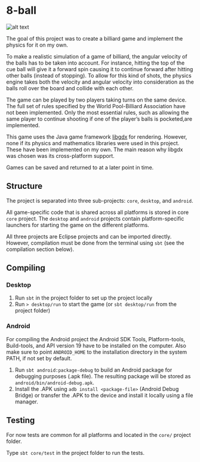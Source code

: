 8-ball
======

![alt text](https://i.imgur.com/YGAhTNq.gif)

The goal of this project was to create a billiard game and implement the physics for it on my own.

To make a realistic simulation of a game of billiard, the angular velocity of the balls has to be taken into account. For instance, hitting the top of the cue ball will give it a forward spin causing it to continue forward after hitting other balls (instead of stopping). To allow for this kind of shots, the physics engine takes both the velocity and angular velocity into consideration as the balls roll over the board and collide with each other.

The game can be played by two players taking turns on the same device. The full set of rules specified by the World Pool-Billiard Association have not been implemented. Only the most essential rules, such as allowing the same player to continue shooting if one of the player’s balls is pocketed,are implemented.

This game uses the Java game framework [libgdx](https://libgdx.badlogicgames.com) for rendering. However, none if its physics and mathematics libraries were used in this project. These have been implemented on my own. The main reason why libgdx was chosen was its cross-platform support.

Games can be saved and returned to at a later point in time.

Structure
---------

The project is separated into three sub-projects: `core`, `desktop`, and `android`.

All game-specific code that is shared across all platforms is stored in core `core` project. The `desktop` and `android` projects contain platform-specific launchers for starting the game on the different platforms.

All three projects are Eclipse projects and can be imported directly. However, compilation must be done from the terminal using `sbt` (see the compilation section below).

Compiling
---------

### Desktop

1. Run `sbt` in the project folder to set up the project locally
2. Run `> desktop/run` to start the game (or `sbt desktop/run` from the project folder)

### Android

For compiling the Android project the Android SDK Tools, Platform-tools, Build-tools, and API version 19 have to be installed on the computer. Also make sure to point `ANDROID_HOME` to the installation directory in the system PATH, if not set by default.

1. Run `sbt android:package-debug` to build an Android package for debugging purposes (.apk file). The resulting package will be stored as `android/bin/android-debug.apk`.
2. Install the .APK using `adb install <package-file>` (Android Debug Bridge) or transfer the .APK to the device and install it locally using a file manager.

Testing
-------

For now tests are common for all platforms and located in the `core/` project folder.

Type `sbt core/test` in the project folder to run the tests.
